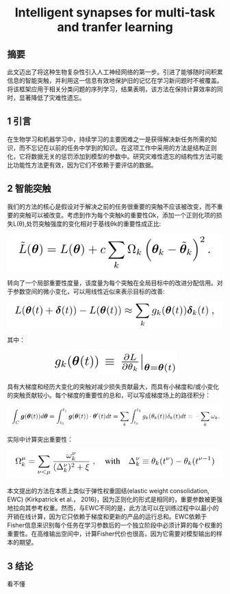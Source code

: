 # <div align=center>Intelligent synapses for multi-task and tranfer learning</div>  

## 摘要  
此文迈出了将这种生物复杂性引入人工神经网络的第一步。引进了能够随时间积累信息的智能突触，并利用这一信息有效地保护旧的记忆在学习新问题时不被覆盖。将该框架应用于相关分类问题的序列学习，结果表明，该方法在保持计算效率的同时，显著降低了灾难性遗忘。  
## 1 引言  
在生物学习和机器学习中，持续学习的主要困难之一是获得解决新任务所需的知识，而不忘记在以前的任务中学到的知识。在这项工作中采用的方法是结构正则化，它将数据无关的惩罚添加到模型的参数中。研究灾难性遗忘的结构性方法可能比功能性方法更有效，因为它们不依赖于要评估的数据。  
## 2 智能突触  
我们的方法的核心是假设对于解决之前的任务很重要的突触不应该被改变，而不重要的突触可以被改变。考虑到作为每个突触k的重要性Ωk，添加一个正则化项的损失L(θ),处罚突触强度的变化相对于基线θk的重要性成正比:  
<div align=center><img src="./pictures/intelligent_synapses_for_multi-task_and_transfer_learning/1.png"/></div>  

转向了一个局部重要性度量，该度量为每个突触在全局目标中的改进分配信用。对于参数空间的微小变化，可以用线性近似来表示目标的改善:  
<div align=center><img src="./pictures/intelligent_synapses_for_multi-task_and_transfer_learning/2.png"/></div>  

其中：  
<div align=center><img src="./pictures/intelligent_synapses_for_multi-task_and_transfer_learning/3.png"/></div>  

具有大梯度和经历大变化的突触对减少损失贡献最大，而具有小梯度和/或小变化的突触贡献较小。每个梯度的重要性的总和，可以写成梯度场上的路径积分：  
<div align=center><img src="./pictures/intelligent_synapses_for_multi-task_and_transfer_learning/4.png"/></div>  

实际中计算突出重要性：  
<div align=center><img src="./pictures/intelligent_synapses_for_multi-task_and_transfer_learning/5.png"/></div>  

本文提出的方法在本质上类似于弹性权重固结(elastic weight consolidation, EWC) (Kirkpatrick et al.， 2016)，因为正则化的形式是相同的，重要参数被更强地拉向其参考权重。然而，与EWC不同的是，此方法可以在训练过程中以最小的开销在线计算，因为它只依赖于梯度和更新的产品的运行总和。EWC依赖于Fisher信息来识别每个任务在学习参数后的一个独立阶段中必须计算的每个权重的重要性。在高维输出空间中，计算Fisher代价也很高，因为它需要对模型输出的样本的期望。  

## 3 结论  
看不懂  
